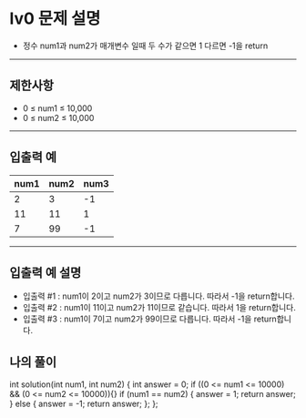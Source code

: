 # lv0 문제 설명

- 정수 num1과 num2가 매개변수 일때 두 수가 같으면 1 다르면 -1을 return
---

## 제한사항

- 0 ≤ num1 ≤ 10,000
- 0 ≤ num2 ≤ 10,000

---

## 입출력 예

| num1 | num2 | num3 |
| ---- | ---- | ---- |
| 2    | 3    | -1   |
| 11   | 11   | 1    |
| 7    | 99   | -1   |

---

## 입출력 예 설명

- 입출력 #1 : num1이 2이고 num2가 3이므로 다릅니다. 따라서 -1을 return합니다.
- 입출력 #2 : num1이 11이고 num2가 11이므로 같습니다. 따라서 1을 return합니다.
- 입출력 #3 : num1이 7이고 num2가 99이므로 다릅니다. 따라서 -1을 return합니다.


## 나의 풀이 

int solution(int num1, int num2) {
    int answer = 0;
    if ((0 <= num1 <= 10000) && (0 <= num2 <= 10000)){}
        if (num1 == num2) {
            answer = 1;
            return answer;
        } else {
        answer = -1;
        return answer;
    };
};

